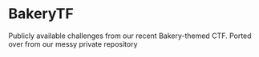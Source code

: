 # BakeryTF
Publicly available challenges from our recent Bakery-themed CTF. Ported over from our messy private repository
